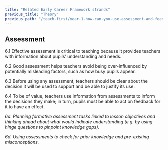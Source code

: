 ```yaml
---
title: "Related Early Career Framework strands"
previous_title: "Theory"
previous_path: "/teach-first/year-1-how-can-you-use-assessment-and-feedback-to-greatest-effect/spring-week-1-ect-theory"
---
```


## Assessment

6.1 Effective assessment is critical to teaching because it provides teachers with information about pupils’ understanding and needs.

6.2 Good assessment helps teachers avoid being over-influenced by potentially misleading factors, such as how busy pupils appear.

6.3 Before using any assessment, teachers should be clear about the decision it will be used to support and be able to justify its use.

6.4 To be of value, teachers use information from assessments to inform the decisions they make; in turn, pupils must be able to act on feedback for it to have an effect.

_6a. Planning formative assessment tasks linked to lesson objectives and thinking ahead about what would indicate understanding (e.g. by using hinge questions to pinpoint knowledge gaps)._

_6d. Using assessments to check for prior knowledge and pre-existing misconceptions._
